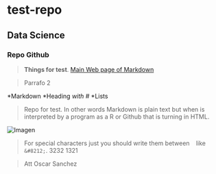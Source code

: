 # test-repo
## Data Science
### Repo Github

>**Things for test**. [Main Web page of Markdown](http://daringfireball.net/projects/markdown/)

>Parrafo 2

*Markdown
*Heading *with #*
*Lists 
>Repo for test.
>In other words Markdown is plain text but when is interpreted by a program as a R or Github that is turning in HTML.

![Imagen](http://sav-ne.com/img/monigotes.png "Titulo")

>For special characters just you should write them between ``` ``` like `&#8212;`.
>3232
>1321

>Att Oscar Sanchez